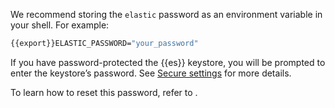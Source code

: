 We recommend storing the `elastic` password as an environment variable in your shell. For example:

```sh subs=true
{{export}}ELASTIC_PASSWORD="your_password"
```

If you have password-protected the {{es}} keystore, you will be prompted to enter the keystore’s password. See [Secure settings](/deploy-manage/security/secure-settings.md) for more details.

To learn how to reset this password, refer to [](/deploy-manage/users-roles/cluster-or-deployment-auth/built-in-sm.md).